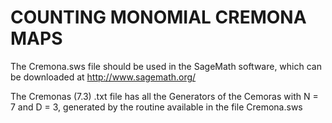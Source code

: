 # COUNTING MONOMIAL CREMONA MAPS

The Cremona.sws file should be used in the SageMath software, which can be downloaded at http://www.sagemath.org/

The Cremonas (7.3) .txt file has all the Generators of the Cemoras with N = 7 and D = 3, generated by the routine available in the file Cremona.sws
